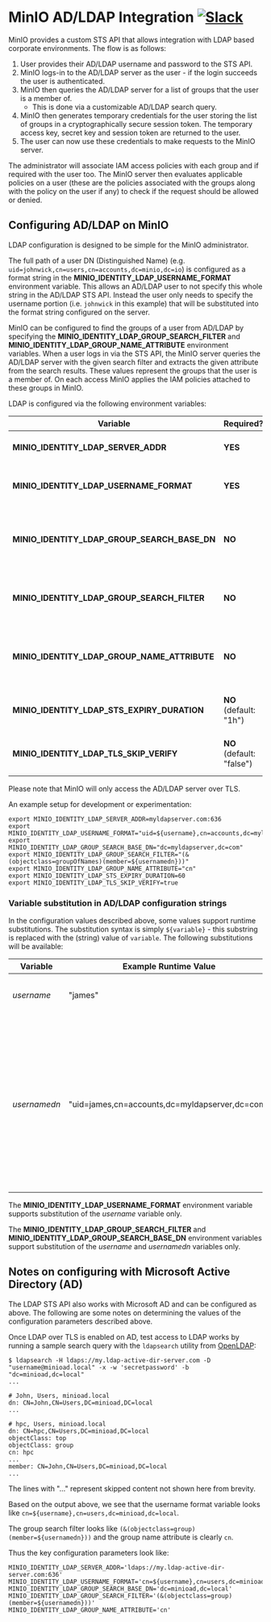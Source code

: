 # MinIO AD/LDAP Integration [![Slack](https://slack.min.io/slack?type=svg)](https://slack.min.io)

MinIO provides a custom STS API that allows integration with LDAP
based corporate environments. The flow is as follows:

1. User provides their AD/LDAP username and password to the STS API.
2. MinIO logs-in to the AD/LDAP server as the user - if the login
   succeeds the user is authenticated.
3. MinIO then queries the AD/LDAP server for a list of groups that the
   user is a member of.
   - This is done via a customizable AD/LDAP search query.
4. MinIO then generates temporary credentials for the user storing the
   list of groups in a cryptographically secure session token. The
   temporary access key, secret key and session token are returned to
   the user.
5. The user can now use these credentials to make requests to the
   MinIO server.

The administrator will associate IAM access policies with each group
and if required with the user too. The MinIO server then evaluates
applicable policies on a user (these are the policies associated with
the groups along with the policy on the user if any) to check if the
request should be allowed or denied.

## Configuring AD/LDAP on MinIO

LDAP configuration is designed to be simple for the MinIO administrator.

The full path of a user DN (Distinguished Name)
(e.g. `uid=johnwick,cn=users,cn=accounts,dc=minio,dc=io`) is
configured as a format string in the
**MINIO_IDENTITY_LDAP_USERNAME_FORMAT** environment variable. This
allows an AD/LDAP user to not specify this whole string in the AD/LDAP STS
API. Instead the user only needs to specify the username portion
(i.e. `johnwick` in this example) that will be substituted into the
format string configured on the server.

MinIO can be configured to find the groups of a user from AD/LDAP by
specifying the **MINIO_IDENTITY_LDAP_GROUP_SEARCH_FILTER** and
**MINIO_IDENTITY_LDAP_GROUP_NAME_ATTRIBUTE** environment
variables. When a user logs in via the STS API, the MinIO server
queries the AD/LDAP server with the given search filter and extracts the
given attribute from the search results. These values represent the
groups that the user is a member of. On each access MinIO applies the
IAM policies attached to these groups in MinIO.

LDAP is configured via the following environment variables:

| Variable                                     | Required?                 | Purpose                                                |
|----------------------------------------------|---------------------------|--------------------------------------------------------|
| **MINIO_IDENTITY_LDAP_SERVER_ADDR**          | **YES**                   | AD/LDAP server address                                 |
| **MINIO_IDENTITY_LDAP_USERNAME_FORMAT**      | **YES**                   | Format of full username DN                             |
| **MINIO_IDENTITY_LDAP_GROUP_SEARCH_BASE_DN** | **NO**                    | Base DN in AD/LDAP hierarchy to use in search requests |
| **MINIO_IDENTITY_LDAP_GROUP_SEARCH_FILTER**  | **NO**                    | Search filter to find groups of a user                 |
| **MINIO_IDENTITY_LDAP_GROUP_NAME_ATTRIBUTE** | **NO**                    | Attribute of search results to use as group name       |
| **MINIO_IDENTITY_LDAP_STS_EXPIRY_DURATION**  | **NO** (default: "1h")    | STS credentials validity duration                      |
| **MINIO_IDENTITY_LDAP_TLS_SKIP_VERIFY**      | **NO** (default: "false") | Disable TLS certificate verification                   |

Please note that MinIO will only access the AD/LDAP server over TLS.

An example setup for development or experimentation:

``` shell
export MINIO_IDENTITY_LDAP_SERVER_ADDR=myldapserver.com:636
export MINIO_IDENTITY_LDAP_USERNAME_FORMAT="uid=${username},cn=accounts,dc=myldapserver,dc=com"
export MINIO_IDENTITY_LDAP_GROUP_SEARCH_BASE_DN="dc=myldapserver,dc=com"
export MINIO_IDENTITY_LDAP_GROUP_SEARCH_FILTER="(&(objectclass=groupOfNames)(member=${usernamedn}))"
export MINIO_IDENTITY_LDAP_GROUP_NAME_ATTRIBUTE="cn"
export MINIO_IDENTITY_LDAP_STS_EXPIRY_DURATION=60
export MINIO_IDENTITY_LDAP_TLS_SKIP_VERIFY=true
```

### Variable substitution in AD/LDAP configuration strings

In the configuration values described above, some values support
runtime substitutions. The substitution syntax is simply
`${variable}` - this substring is replaced with the (string) value of
`variable`. The following substitutions will be available:

| Variable     | Example Runtime Value                          | Description                                                                                                                                  |
|--------------|------------------------------------------------|----------------------------------------------------------------------------------------------------------------------------------------------|
| *username*   | "james"                                        | The AD/LDAP username of a user.                                                                                                                 |
| *usernamedn* | "uid=james,cn=accounts,dc=myldapserver,dc=com" | The AD/LDAP username DN of a user. This is constructed from the AD/LDAP user DN format string provided to the server and the actual AD/LDAP username. |

The **MINIO_IDENTITY_LDAP_USERNAME_FORMAT** environment variable
supports substitution of the *username* variable only.

The **MINIO_IDENTITY_LDAP_GROUP_SEARCH_FILTER** and
**MINIO_IDENTITY_LDAP_GROUP_SEARCH_BASE_DN** environment variables
support substitution of the *username* and *usernamedn* variables
only.

## Notes on configuring with Microsoft Active Directory (AD)

The LDAP STS API also works with Microsoft AD and can be configured
as above. The following are some notes on determining the values of
the configuration parameters described above.

Once LDAP over TLS is enabled on AD, test access to LDAP works by running a
sample search query with the `ldapsearch` utility from
[OpenLDAP](https://openldap.org/):

```shell
$ ldapsearch -H ldaps://my.ldap-active-dir-server.com -D "username@minioad.local" -x -w 'secretpassword' -b "dc=minioad,dc=local"
...

# John, Users, minioad.local
dn: CN=John,CN=Users,DC=minioad,DC=local
...

# hpc, Users, minioad.local
dn: CN=hpc,CN=Users,DC=minioad,DC=local
objectClass: top
objectClass: group
cn: hpc
...
member: CN=John,CN=Users,DC=minioad,DC=local
...
```

The lines with "..." represent skipped content not shown here from brevity.

Based on the output above, we see that the username format variable looks like
`cn=${username},cn=users,dc=minioad,dc=local`.

The group search filter looks like
`(&(objectclass=group)(member=${usernamedn}))` and the group name attribute is
clearly `cn`.

Thus the key configuration parameters look like:

```
MINIO_IDENTITY_LDAP_SERVER_ADDR='ldaps://my.ldap-active-dir-server.com:636'
MINIO_IDENTITY_LDAP_USERNAME_FORMAT='cn=${username},cn=users,dc=minioad,dc=local'
MINIO_IDENTITY_LDAP_GROUP_SEARCH_BASE_DN='dc=minioad,dc=local'
MINIO_IDENTITY_LDAP_GROUP_SEARCH_FILTER='(&(objectclass=group)(member=${usernamedn}))'
MINIO_IDENTITY_LDAP_GROUP_NAME_ATTRIBUTE='cn'
```
